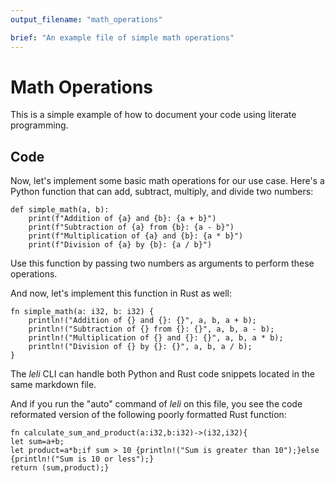 ```yaml
---
output_filename: "math_operations"

brief: "An example file of simple math operations"
---
```


# Math Operations

This is a simple example of how to document your code using literate programming.

## Code

Now, let's implement some basic math operations for our use case. Here's a Python function that can add, subtract, multiply, and divide two numbers:

```{.python .cb-code}
def simple_math(a, b):
    print(f"Addition of {a} and {b}: {a + b}")
    print(f"Subtraction of {a} from {b}: {a - b}")
    print(f"Multiplication of {a} and {b}: {a * b}")
    print(f"Division of {a} by {b}: {a / b}")
```

Use this function by passing two numbers as arguments to perform these operations.

And now, let's implement this function in Rust as well:

```{.rust .cb-code}
fn simple_math(a: i32, b: i32) {
    println!("Addition of {} and {}: {}", a, b, a + b);
    println!("Subtraction of {} from {}: {}", a, b, a - b);
    println!("Multiplication of {} and {}: {}", a, b, a * b);
    println!("Division of {} by {}: {}", a, b, a / b);
}
```

The *leli* CLI can handle both Python and Rust code snippets located in the same markdown file.

And if you run the "auto" command of *leli* on this file, you see the code reformated version of the following poorly formatted Rust function:

```{.rust .cb-code}
fn calculate_sum_and_product(a:i32,b:i32)->(i32,i32){
let sum=a+b;
let product=a*b;if sum > 10 {println!("Sum is greater than 10");}else {println!("Sum is 10 or less");}
return (sum,product);}
```
